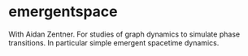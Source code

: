# emergentspace
With Aidan Zentner.
For studies of graph dynamics to simulate phase transitions. In particular simple emergent spacetime dynamics.
